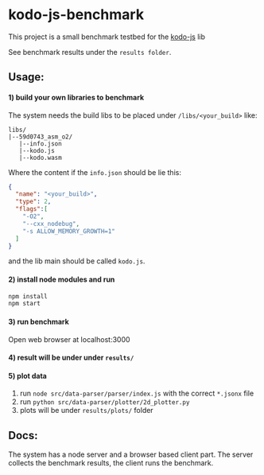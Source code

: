# kodo-js-benchmark
This project is a small benchmark testbed for the [kodo-js](https://github.com/steinwurf/kodo-js) lib

See benchmark results under the `results folder`.

## Usage:
#### 1) build your own libraries to benchmark 
The system needs the build libs to be placed under `/libs/<your_build>`
like:
```
libs/
|--59d0743_asm_o2/
   |--info.json
   |--kodo.js
   |--kodo.wasm
```
Where the content if the `info.json` should be lie this:
```json
{
  "name": "<your_build>",
  "type": 2,
  "flags":[
    "-O2",
    "--cxx_nodebug",
    "-s ALLOW_MEMORY_GROWTH=1"
  ]
}
```
and the lib main should be called `kodo.js`.
#### 2) install node modules and run
```bash
npm install
npm start
```
#### 3)  run benchmark
Open web browser at localhost:3000

#### 4) result will be under under `results/`


#### 5) plot data
1) run `node src/data-parser/parser/index.js` with the correct `*.jsonx` file
2) run `python src/data-parser/plotter/2d_plotter.py`
3) plots will be under `results/plots/` folder

## Docs:

The system has a node server and a browser based client part.
The server collects the benchmark results, the client runs the benchmark.


